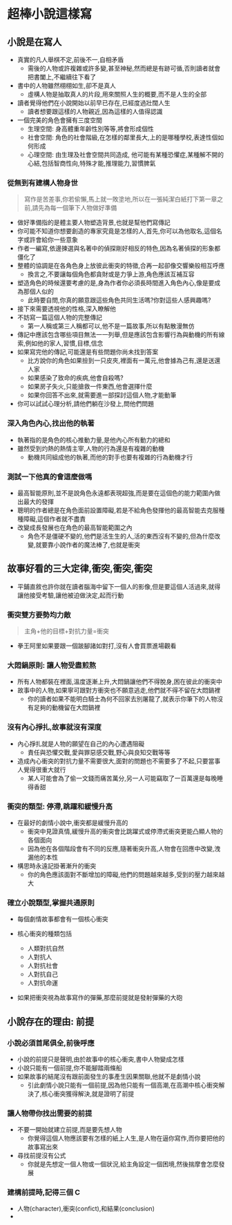 # 超棒小說這樣寫

## 小說是在寫人

- 真實的凡人舉棋不定,前後不一,自相矛盾
  - 需後的人物或許複雜或許多變,甚至神秘,然而總是有跡可循,否則讀者就會把書闔上,不繼續往下看了
- 書中的人物雖然栩栩如生,卻不是真人
  - 虛構人物是抽取真人的片段,用來關照人生的概要,而不是人生的全部
- 讀者覺得他們在小說開始以前早已存在,已經度過壯闊人生
  - 讀者想要跟這樣的人物親近,因為這樣的人值得認識
- 一個完美的角色會擁有三度空間
  - 生理空間: 身高體重年齡性別等等,將會形成個性
  - 社會空間: 角色的社會階級,在怎樣的鄰里長大,上的是哪種學校,表達性個如何形成
  - 心理空間: 由生理及社會空間共同造成, 他可能有某種恐懼症,某種解不開的心結,包括智商性向,特殊才能,推理能力,習慣脾氣

### 從無到有建構人物身世

> 寫作是苦差事,你若偷懶,馬上就一敗塗地,所以在一張純潔白紙打下第一章之前,請先為每一個筆下人物做好準備

- 做好準備指的是體主要人物塑造背景,也就是幫他們寫傳記
- 你可能不知道你想要創造的專家究竟是怎樣的人,首先,你可以為他取名,這個名字或許會給你一些意象
- 作者一編寫,依邊揀選與名著中的偵探剛好相反的特色,因為名著偵探的形象都僵化了
- 整體的協調是在各角色身上放彼此衝突的特徵,合再一起卻像交響樂般相互呼應
  - 換言之,不要讓每個角色都貪財或是力爭上游,角色應該互補互容
- 塑造角色的時候還要考慮的是,身為作者你必須長時間進入角色內心,像是要成為那個人似的
  - 此時要自問,你真的願意跟這些角色共同生活嗎?你對這些人感興趣嗎?
- 接下來需要透視他的性格,深入瞭解他
- 不妨寫一篇這個人物的完整傳記
  - 第一人稱或第三人稱都可以,他不是一篇故事,所以有點散漫無仿
- 傳記中應該包含哪些項目無法一一列舉,但是應該包含影響行為與動機的所有線索,例如他的家人,習慣,目標,信念
- 如果寫完他的傳記,可能還是有些問題你尚未找到答案
  - 比方說你的角色如果撿到一只皮夾,裡面有一萬元,他會據為己有,還是送還人家
  - 如果感染了致命的疾病,他會自殺嗎?
  - 如果房子失火,只能搶救一件東西,他會選擇什麼
  - 如果你回答不出來,就需要進一部探討這個人物,才能動筆
- 你可以試試心理分析,請他們躺在沙發上,問他們問題

### 深入角色內心,找出他的執著

- 執著指的是角色的核心推動力量,是他內心所有動力的總和
- 雖然受到灼熱的熱情主宰,人物的行為還是有複雜的動機
  - 動機共同組成他的執著,而他的對手也要有複雜的行為動機才行

### 測試一下他真的會這麼做嗎

- 最高智能原則,並不是說角色永遠都表現超強,而是要在這個色的能力範圍內做出最大的發揮
- 聰明的作者總是在角色面前設置障礙,若是不給角色發揮他的最高智能去克服種種障礙,這個作者就不盡責
- 改變成長發展也在角色的最高智能範圍之內
  - 角色不是僵硬不變的,他們是活生生的人,活的東西沒有不變的,但為什麼改變,就要靠小說作者的魔法棒了,也就是衝突

## 故事好看的三大定律,衝突,衝突,衝突

- 平鋪直敘也許你就在讀者腦海中留下一個人的影像,但是要這個人活過來,就得讓他接受考驗,讓他被迫做決定,起而行動

### 衝突雙方要勢均力敵

> 主角+他的目標+對抗力量=衝突

- 拳王阿里如果要跟一個跛腳諸如對打,沒有人會買票進場觀看

### 大悶鍋原則: 讓人物受盡煎熬

- 所有人物都裝在裡面,溫度逐漸上升,大悶鍋讓他們不得脫身,困在彼此的衝突中
- 故事中的人物,如果寧可跟對方衝突也不願意逃走,他們就不得不留在大悶鍋裡
  - 你的讀者如果不能明白騎士為何不回家去別屠龍了,就表示你筆下的人物沒有足夠的動機留在大悶鍋裡

### 沒有內心掙扎,故事就沒有深度

- 內心掙扎就是人物的願望在自己的內心遭遇阻礙
  - 責任與恐懼交戰,愛與罪惡感交戰,野心與良知交戰等等
- 造成內心衝突的對抗力量不需要很大,面對的問題也不需要多了不起,只要當事人覺得很重大就行
  - 某人可能會為了偷一文錢而痛苦萬分,另一人可能竊取了一百萬還是每晚睡得香甜

### 衝突的類型: 停滯,跳躍和緩慢升高

- 在最好的劇情小說中,衝突都是緩慢升高的
  - 衝突中見證真情,緩慢升高的衝突會比跳躍式或停滯式衝突更能凸顯人物的各個面向
  - 因為他在各個階段會有不同的反應,隨著衝突升高,人物會在回應中改變,洩漏他的本性
- 構思時永遠記掛著漸升的衝突
  - 你的角色應該面對不斷增加的障礙,他們的問題越來越多,受到的壓力越來越大

### 確立小說類型,掌握共通原則

- 每個劇情故事都會有一個核心衝突
- 核心衝突的種類包括

  - 人類對抗自然
  - 人對抗人
  - 人對抗社會
  - 人對抗自己
  - 人對抗命運

- 如果把衝突視為故事寫作的彈藥,那麼前提就是發射彈藥的大砲

## 小說存在的理由: 前提

### 小說必須首尾俱全,前後呼應

- 小說的前提只是聲明,由於故事中的核心衝突,書中人物變成怎樣
- 小說只能有一個前提,你不能腳踏兩條船
- 如果故事的結尾沒有跟前面發生的事產生因果關聯,他就不是劇情小說
  - 引此劇情小說只能有一個前提,因為他只能有一個高潮,在高潮中核心衝突解決了,核心衝突獲得解決,就是證明了前提

### 讓人物帶你找出需要的前提

- 不要一開始就建立前提,而是要先想人物
  - 你覺得這個人物應該要有怎樣的紙上人生,是人物在逼你寫作,而你要把他的故事寫出來
- 尋找前提沒有公式
  - 你就是先想定一個人物或一個狀況,給主角設定一個困境,然後揣摩會怎麼發展

### 建構前提時,記得三個 C

- 人物(character),衝突(confict),和結果(conclusion)
-
